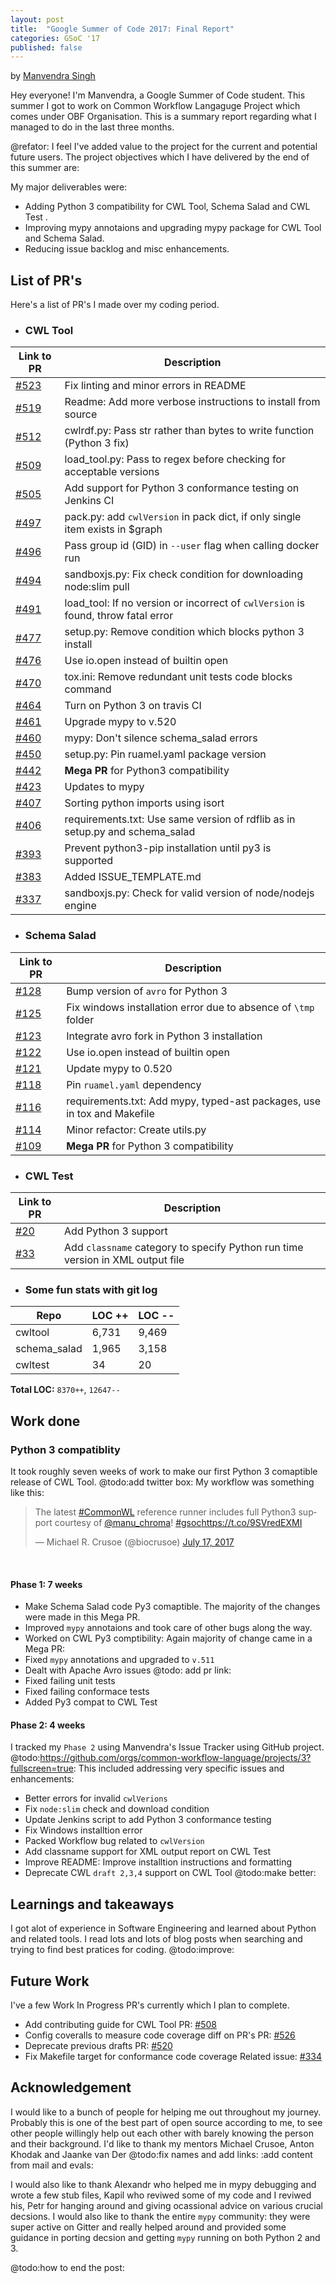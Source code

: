 ```yaml
---
layout: post
title:  "Google Summer of Code 2017: Final Report"
categories: GSoC '17
published: false
---
```


by [Manvendra Singh](github.com/manu-chroma)

Hey everyone! I'm Manvendra, a Google Summer of Code student. This summer I got to work on Common Workflow Langaguge Project which comes under OBF Organisation. This is a summary report regarding what I managed to do in the last three months. 

@refator: I feel I've added value to the project for the current and potential future users. The project objectives which I have delivered by the end of this summer are: 

My major deliverables were: 
- Adding Python 3 compatibility for CWL Tool, Schema Salad and CWL Test .
- Improving mypy annotaions and upgrading mypy package for CWL Tool and Schema Salad. 
- Reducing issue backlog and misc enhancements.

## List of PR's

Here's a list of PR's I made over my coding period.

- ### CWL Tool

| Link to PR                                                           |  Description                                                                      | 
|----------------------------------------------------------------------|-----------------------------------------------------------------------------------| 
| [#523](https://github.com/common-workflow-language/cwltool/pull/523) |  Fix linting and minor errors in README                                             | 
| [#519](https://github.com/common-workflow-language/cwltool/pull/519) |  Readme: Add more verbose instructions to install from source                     | 
| [#512](https://github.com/common-workflow-language/cwltool/pull/512) |  cwlrdf.py: Pass str rather than bytes to write function (Python 3 fix)           | 
| [#509](https://github.com/common-workflow-language/cwltool/pull/509) |  load_tool.py: Pass to regex before checking for acceptable versions              | 
| [#505](https://github.com/common-workflow-language/cwltool/pull/505) |  Add support for Python 3 conformance testing on Jenkins CI                       | 
| [#497](https://github.com/common-workflow-language/cwltool/pull/497) |  pack.py: add `cwlVersion` in pack dict, if only single item exists in $graph     | 
| [#496](https://github.com/common-workflow-language/cwltool/pull/496) |  Pass group id (GID) in `--user` flag when calling docker run                 | 
| [#494](https://github.com/common-workflow-language/cwltool/pull/494) |  sandboxjs.py: Fix check condition for downloading node:slim pull                          | 
| [#491](https://github.com/common-workflow-language/cwltool/pull/491) |  load_tool: If no version or incorrect of `cwlVersion` is found, throw fatal error | 
| [#477](https://github.com/common-workflow-language/cwltool/pull/477) |  setup.py: Remove condition which blocks python 3 install                         | 
| [#476](https://github.com/common-workflow-language/cwltool/pull/476) |  Use io.open instead of builtin open                      | 
| [#470](https://github.com/common-workflow-language/cwltool/pull/470) |  tox.ini: Remove redundant unit tests code blocks command                                      | 
| [#464](https://github.com/common-workflow-language/cwltool/pull/464) |  Turn on Python 3 on travis CI                                                    | 
| [#461](https://github.com/common-workflow-language/cwltool/pull/461) |  Upgrade mypy to v.520                                                            | 
| [#460](https://github.com/common-workflow-language/cwltool/pull/460) |  mypy: Don't silence schema_salad errors                                          | 
| [#450](https://github.com/common-workflow-language/cwltool/pull/450) |  setup.py: Pin ruamel.yaml package version                                        | 
| [#442](https://github.com/common-workflow-language/cwltool/pull/442) |  **Mega PR** for Python3 compatibility                              | 
| [#423](https://github.com/common-workflow-language/cwltool/pull/423) |  Updates to mypy                                                                  | 
| [#407](https://github.com/common-workflow-language/cwltool/pull/407) |  Sorting python imports using isort                                               | 
| [#406](https://github.com/common-workflow-language/cwltool/pull/406) |  requirements.txt: Use same version of rdflib as in setup.py and schema_salad     | 
| [#393](https://github.com/common-workflow-language/cwltool/pull/393) |  Prevent python3-pip installation until py3 is supported                    | 
| [#383](https://github.com/common-workflow-language/cwltool/pull/383) |  Added ISSUE_TEMPLATE.md                                                          | 
| [#337](https://github.com/common-workflow-language/cwltool/pull/337) |  sandboxjs.py: Check for valid version of node/nodejs engine                      | 

- ### Schema Salad

| Link to PR                                                        |  Description                                                             | 
|-------------------------------------------------------------------|--------------------------------------------------------------------------| 
| [#128](https://github.com/common-workflow-language/schema_salad/pull/128) |  Bump version of `avro` for Python 3                             | 
| [#125](https://github.com/common-workflow-language/schema_salad/pull/125) |  Fix windows installation error due to absence of `\tmp` folder  | 
| [#123](https://github.com/common-workflow-language/schema_salad/pull/123) |  Integrate avro fork in Python 3 installation                    |
| [#122](https://github.com/common-workflow-language/schema_salad/pull/122) |  Use io.open instead of builtin open                             | 
| [#121](https://github.com/common-workflow-language/schema_salad/pull/121) |  Update mypy to 0.520                                            |
| [#118](https://github.com/common-workflow-language/schema_salad/pull/118) |  Pin `ruamel.yaml` dependency                                    | 
| [#116](https://github.com/common-workflow-language/schema_salad/pull/116) |  requirements.txt: Add mypy, typed-ast packages, use in tox and Makefile | 
| [#114](https://github.com/common-workflow-language/schema_salad/pull/114) |  Minor refactor: Create utils.py                                 | 
| [#109](https://github.com/common-workflow-language/schema_salad/pull/109) |  **Mega PR** for Python 3 compatibility                              | 


- ### CWL Test

| Link to PR                                                  | Description                                                                     | 
|-------------------------------------------------------------|---------------------------------------------------------------------------------| 
| [#20](https://github.com/common-workflow-language/cwltest/pull/20) | Add Python 3 support                                                     | 
| [#33](https://github.com/common-workflow-language/cwltest/pull/33) | Add `classname` category to specify Python run time version in XML output file| 


- ### Some fun stats with git log

| Repo         |     LOC ++ |  LOC -- | 
|--------------|------------|---------| 
| cwltool      |     6,731  |  9,469  | 
| schema_salad |     1,965  |  3,158  | 
| cwltest      |     34     |  20     | 

**Total LOC:** ``8370++``, ``12647--`` 


## Work done 

### Python 3 compatiblity

It took roughly seven weeks of work to make our first Python 3 comaptible release of CWL Tool. @todo:add twitter box: 
My workflow was something like this: 

<blockquote class="twitter-tweet tw-align-center" data-lang="en"><p lang="en" dir="ltr">The latest <a href="https://twitter.com/hashtag/CommonWL?src=hash">#CommonWL</a> reference runner includes full Python3 support courtesy of <a href="https://twitter.com/manu_chroma">@manu_chroma</a>! <a href="https://twitter.com/hashtag/gsoc?src=hash">#gsoc</a><a href="https://t.co/9SVredEXMI">https://t.co/9SVredEXMI</a></p>&mdash; Michael R. Crusoe (@biocrusoe) <a href="https://twitter.com/biocrusoe/status/886922176665985024">July 17, 2017</a></blockquote>
<script async src="//platform.twitter.com/widgets.js" charset="utf-8"></script>

<br>

#### Phase 1: 7 weeks

- Make Schema Salad code Py3 comaptible. The majority of the changes were made in this Mega PR.
- Improved ``mypy`` annotaions and took care of other bugs along the way. 
- Worked on CWL Py3 comptibility: Again majority of change came in a Mega PR: 
- Fixed ``mypy`` annotations and upgraded to ``v.511``
- Dealt with Apache Avro issues @todo: add pr link:
- Fixed failing unit tests
- Fixed failing conformace tests
- Added Py3 compat to CWL Test

#### Phase 2: 4 weeks 

I tracked my ``Phase 2`` using Manvendra's Issue Tracker using GitHub project. @todo:https://github.com/orgs/common-workflow-language/projects/3?fullscreen=true: This included addressing very specific issues and enhancements: 

- Better errors for invalid ``cwlVerions``
- Fix ``node:slim`` check and download condition
- Update Jenkins script to add Python 3 conformance testing
- Fix Windows installtion error
- Packed Workflow bug related to ``cwlVersion``
- Add classname support for XML output report on CWL Test
- Improve README: Improve installtion instructions and formatting
- Deprecate CWL ``draft 2,3,4`` support on CWL Tool @todo:make better:


## Learnings and takeaways

I got alot of experience in Software Engineering and learned about Python and related tools. I read lots and lots of blog posts when searching and trying to find best pratices for coding. @todo:improve: 
## Future Work

I've a few Work In Progress PR's currently which I plan to complete. 

- Add contributing guide for CWL Tool
PR: [#508](https://github.com/common-workflow-language/cwltool/pull/508)
- Config coveralls to measure code coverage diff on PR's
PR: [#526](https://github.com/common-workflow-language/cwltool/pull/526)
- Deprecate previous drafts
PR: [#520](https://github.com/common-workflow-language/cwltool/pull/520)
- Fix Makefile target for conformance code coverage
Related issue: [#334](https://github.com/common-workflow-language/cwltool/issues/334)

## Acknowledgement

I would like to a bunch of people for helping me out throughout my journey. Probably this is one of the best part of open source according to me, to see other people willingly help out each other with barely knowing the person and their background. I'd like to thank my mentors Michael Crusoe, Anton Khodak and Jaanke van Der @todo:fix names and add links: :add content from mail and evals: 

I would also like to thank Alexandr who helped me in mypy debugging and wrote a few stub files, Kapil who reviwed some of my code and I reviwed his, Petr for hanging around and giving ocassional advice on various crucial decsions. I would also like to thank the entire ``mypy`` community: they were super active on Gitter and really helped around and provided some guidance in porting decsion and getting ``mypy`` running on both Python 2 and 3. 

@todo:how to end the post:  